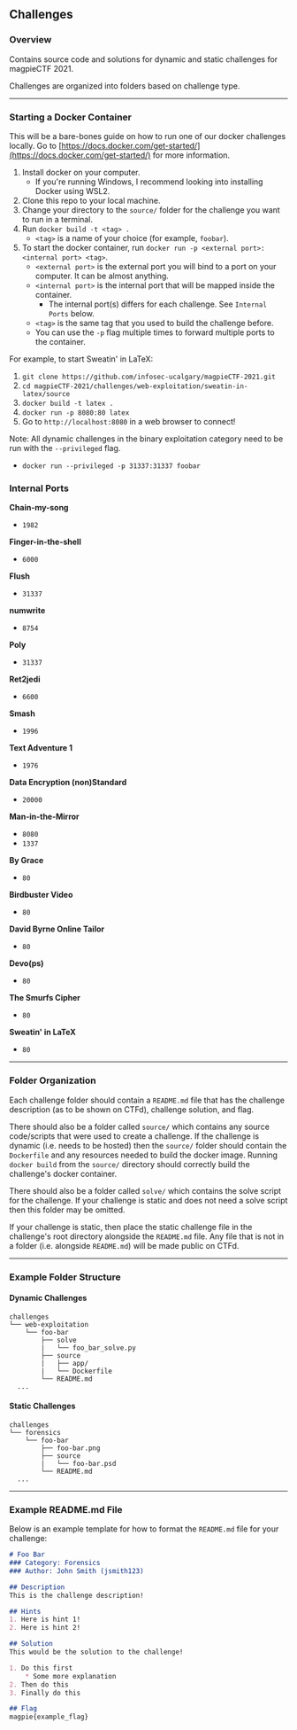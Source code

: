 ## Challenges

### Overview
Contains source code and solutions for dynamic and static challenges for magpieCTF 2021. 

Challenges are organized into folders based on challenge type.

***
### Starting a Docker Container

This will be a bare-bones guide on how to run one of our docker challenges locally. Go to [https://docs.docker.com/get-started/](https://docs.docker.com/get-started/) for more information.

1. Install docker on your computer.
    * If you're running Windows, I recommend looking into installing Docker using WSL2.
2. Clone this repo to your local machine.
3. Change your directory to the `source/` folder for the challenge you want to run in a terminal.
4. Run `docker build -t <tag> .`
    * `<tag>` is a name of your choice (for example, `foobar`).
5. To start the docker container, run `docker run -p <external port>:<internal port> <tag>`.
    * `<external port>` is the external port you will bind to a port on your computer. It can be almost anything.
    * `<internal port>` is the internal port that will be mapped inside the container.
        * The internal port(s) differs for each challenge. See `Internal Ports` below. 
    * `<tag>` is the same tag that you used to build the challenge before.
    * You can use the `-p` flag multiple times to forward multiple ports to the container.

For example, to start Sweatin' in LaTeX:
1. `git clone https://github.com/infosec-ucalgary/magpieCTF-2021.git`
2. `cd magpieCTF-2021/challenges/web-exploitation/sweatin-in-latex/source`
3. `docker build -t latex .`
4. `docker run -p 8080:80 latex`
5. Go to `http://localhost:8080` in a web browser to connect!

Note: All dynamic challenges in the binary exploitation category need to be run with the `--privileged` flag.
* `docker run --privileged -p 31337:31337 foobar`

### Internal Ports


**Chain-my-song**
* `1982`

**Finger-in-the-shell**
* `6000`

**Flush**
* `31337`

**numwrite**
* `8754`

**Poly**
* `31337`

**Ret2jedi**
* `6600`

**Smash**
* `1996`

**Text Adventure 1**
* `1976`

**Data Encryption (non)Standard**
* `20000`

**Man-in-the-Mirror**
* `8080` 
* `1337`

**By Grace** 
* `80`

**Birdbuster Video** 
* `80`

**David Byrne Online Tailor**
* `80`

**Devo(ps)**
* `80`

**The Smurfs Cipher**
* `80`

**Sweatin' in LaTeX**
* `80`

***
### Folder Organization
Each challenge folder should contain a `README.md` file that has the challenge description (as to be shown on CTFd), challenge solution, and flag.

There should also be a folder called `source/` which contains any source code/scripts that were used to create a challenge. If the challenge is dynamic (i.e. needs to be hosted) then the `source/` folder should contain the `Dockerfile` and any resources needed to build the docker image. Running `docker build` from the `source/` directory should correctly build the challenge's docker container.

There should also be a folder called `solve/` which contains the solve script for the challenge. If your challenge is static and does not need a solve script then this folder may be omitted.

If your challenge is static, then place the static challenge file in the challenge's root directory alongside the `README.md` file. Any file that is not in a folder (i.e. alongside `README.md`) will be made public on CTFd.

***
### Example Folder Structure
#### Dynamic Challenges
```
challenges
└── web-exploitation
    └── foo-bar
        ├── solve
        |   └── foo_bar_solve.py
        ├── source
        |   ├── app/
        |   └── Dockerfile
        └── README.md
  ...
```

#### Static Challenges
```
challenges
└── forensics
    └── foo-bar
        ├── foo-bar.png
        ├── source
        |   └── foo-bar.psd
        └── README.md
  ...
```

***
### Example README.md File
Below is an example template for how to format the `README.md` file for your challenge:

```markdown
# Foo Bar
### Category: Forensics
### Author: John Smith (jsmith123)

## Description
This is the challenge description!

## Hints
1. Here is hint 1!
2. Here is hint 2!

## Solution
This would be the solution to the challenge!

1. Do this first
    * Some more explanation
2. Then do this
3. Finally do this  

## Flag
magpie{example_flag}
```